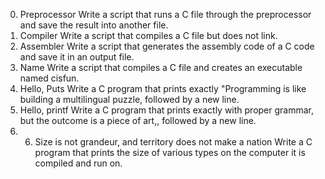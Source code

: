 0. Preprocessor
Write a script that runs a C file through the preprocessor and save the result into another file.
1. Compiler
Write a script that compiles a C file but does not link.
2. Assembler 
Write a script that generates the assembly code of a C code and save it in an output file.
3. Name
Write a script that compiles a C file and creates an executable named cisfun.
4. Hello, Puts
Write a C program that prints exactly "Programming is like building a multilingual puzzle, followed by a new line.
5. Hello, printf
Write a C program that prints exactly with proper grammar, but the outcome is a piece of art,, followed by a new line.
6. 6. Size is not grandeur, and territory does not make a nation
Write a C program that prints the size of various types on the computer it is compiled and run on.
